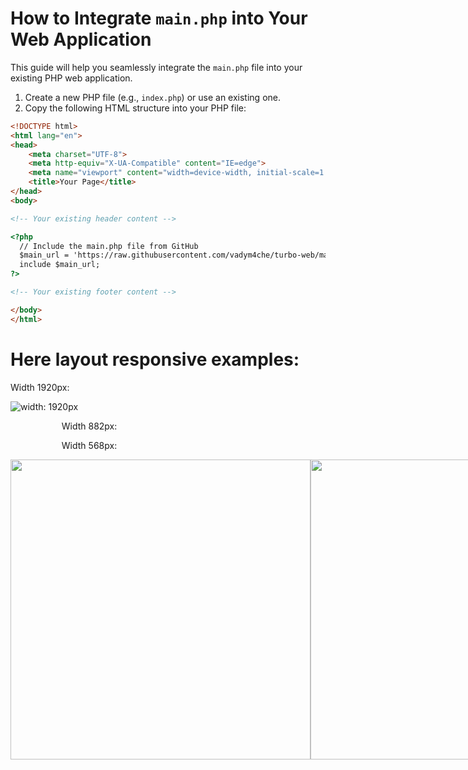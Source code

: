 # How to Integrate `main.php` into Your Web Application

This guide will help you seamlessly integrate the `main.php` file into your existing PHP web application.

1. Create a new PHP file (e.g., `index.php`) or use an existing one.
2. Copy the following HTML structure into your PHP file:

```html
<!DOCTYPE html>
<html lang="en">
<head>
    <meta charset="UTF-8">
    <meta http-equiv="X-UA-Compatible" content="IE=edge">
    <meta name="viewport" content="width=device-width, initial-scale=1.0">
    <title>Your Page</title>
</head>
<body>

<!-- Your existing header content -->

<?php
  // Include the main.php file from GitHub
  $main_url = 'https://raw.githubusercontent.com/vadym4che/turbo-web/main/main.php';
  include $main_url;
?>

<!-- Your existing footer content -->

</body>
</html>
```

# Here layout responsive examples:

Width 1920px:

![width: 1920px](https://github.com/vadym4che/php-examples-with-xampp/blob/main/w1920.png)

<p style="width: 50%" align=center >Width 882px:</p><p style="width: 50%" align=center >Width 568px:</p>
<div style="display: flex; height: 50vmin; width: 100%; align-items: center; justify-content: space-between;">
  <img src="https://github.com/vadym4che/php-examples-with-xampp/blob/main/w882.png" style="height: 50vmin; width: auto; margin: 0 auto;">
  <img src="https://github.com/vadym4che/php-examples-with-xampp/blob/main/w568.png" style="height: 50vmin; width: auto; margin: 0 auto;">
</div>